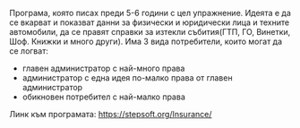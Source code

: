 Програма, която писах преди 5-6 години с цел упражнение. Идеята е да се вкарват и показват данни за физически и юридически лица и техните автомобили, да се правят справки за изтекли събития(ГТП, ГО, Винетки, Шоф. Книжки и много други).
Има 3 вида потребители, които могат да се логват:
- главен администратор с най-много права
- администратор с една идея по-малко права от главен администратор
- обикновен потребител с най-малко права

Линк към програмата: https://stepsoft.org/Insurance/
